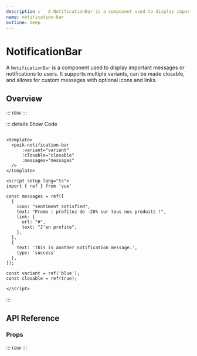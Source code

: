 ```yaml
---
description :   A NotificationBar is a component used to display important messages or notifications to users. It supports multiple variants, can be made closable, and allows for custom messages with optional icons and links.
name: notification-bar
outline: deep
---
```

<script setup>
  import NotificationBar from '@vitepress/components/NotificationBar.vue';
  import DataAttributes from '@vitepress/utilities/DataAttributes.vue';
  import ComponentOverview from '@vitepress/utilities/ComponentOverview.vue';

  const attributes = [
    {
      prop: 'teleport',
      type: 'NotificationBarTeleport',
      default: 'undefined',
            details: `
interface NotificationBarTeleport {
  to: string
  prepend?: boolean
}
      `,
      description: 'Allows the element to be teleported to a node outside of Vue'
    },
    {
      prop: 'variant',
      type: 'PuikNotificationBarVariants',
      default: 'blue',
      details: `
enum PuikNotificationBarVariants {
  Blue = 'blue',
  Purple = 'purple',
  Yellow = 'yellow',
  Green = 'green',
}
      `,
      description: 'Variant background'
    },
    {
      prop: 'closable',
      type: 'boolean',
      default: true,
      description: 'Allows you to make the notification bar closable.'
    },
    {
      prop: 'messages',
      type: 'PuikMessagesType',
      required: true,
      default: 'undefined',
      details: `
type PuikMessagesType = NotificationBarMessage[];

interface NotificationBarMessage {
  icon?: string
  text: string
  link?: NotificationLink
}

interface NotificationLink {
  url: string
  text: string
}
      `,
      description: 'Messages to display.'
    }
  ];
</script>

# NotificationBar

 A `NotificationBar` is a component used to display important messages or notifications to users. It supports multiple variants, can be made closable, and allows for custom messages with optional icons and links.

## Overview

::: raw
<ComponentOverview>
  <NotificationBar />
</ComponentOverview>
:::

::: details Show Code

```vue

<template>
  <puik-notification-bar
      :variant="variant"
      :closable="closable"
      :messages="messages"
  />
</template>

<script setup lang="ts">
import { ref } from 'vue'

const messages = ref([
  {
    icon: "sentiment_satisfied",
    text: "Promo : profitez de -20% sur tous nos produits !",
    link: {
      url: "#",
      text: "J'en profite",
    },
  },
  {
    text: 'This is another notification message.',
    type: 'success'
  },
]);

const variant = ref('blue');
const closable = ref(true);

</script>

```

:::

## API Reference

### Props

::: raw
<DataAttributes :attributes="attributes" />
:::
